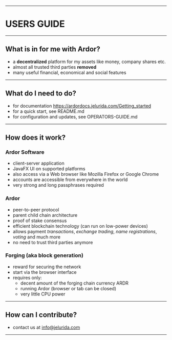 ----
# USERS GUIDE #

----
## What is in for me with Ardor? ##

  - a **decentralized** platform for my assets like money, company shares etc.
  - almost all trusted third parties **removed**
  - many useful financial, economical and social features

----
## What do I need to do? ##

  - for documentation https://ardordocs.jelurida.com/Getting_started
  - for a quick start, see README.md
  - for configuration and updates, see OPERATORS-GUIDE.md

----
## How does it work? ##

### Ardor Software ###

  - client-server application
  - JavaFX UI on supported platforms
  - also access via a Web browser like Mozilla Firefox or Google Chrome
  - accounts are accessible from everywhere in the world
  - very strong and long passphrases required

### Ardor ###

  - peer-to-peer protocol
  - parent child chain architecture
  - proof of stake consensus
  - efficient blockchain technology (can run on low-power devices)
  - allows payment *transactions*, *exchange trading*, *name registrations*, *voting* and much more
  - no need to trust third parties anymore

### Forging (aka block generation) ###

  - reward for securing the network
  - start via the browser interface
  - requires only:
    - decent amount of the forging chain currency ARDR
    - running Ardor (browser or tab can be closed)
    - very little CPU power

----
## How can I contribute? ##

  - contact us at info@jelurida.com

----